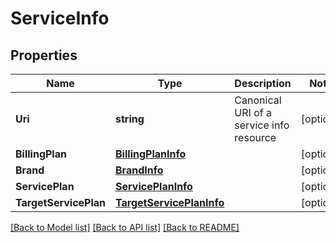 # ServiceInfo

## Properties

Name | Type | Description | Notes
------------ | ------------- | ------------- | -------------
**Uri** | **string** | Canonical URI of a service info resource | [optional] 
**BillingPlan** | [**BillingPlanInfo**](BillingPlanInfo.md) |  | [optional] 
**Brand** | [**BrandInfo**](BrandInfo.md) |  | [optional] 
**ServicePlan** | [**ServicePlanInfo**](ServicePlanInfo.md) |  | [optional] 
**TargetServicePlan** | [**TargetServicePlanInfo**](TargetServicePlanInfo.md) |  | [optional] 

[[Back to Model list]](../README.md#documentation-for-models) [[Back to API list]](../README.md#documentation-for-api-endpoints) [[Back to README]](../README.md)


